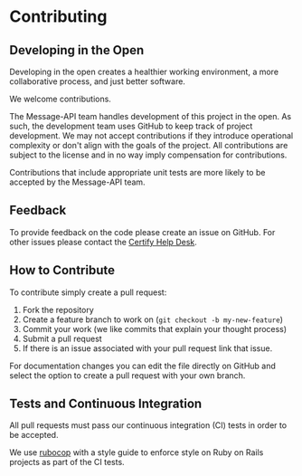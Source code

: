 # Contributing

## Developing in the Open

Developing in the open creates a healthier working environment, a more collaborative process, and just better software.

We welcome contributions.

The Message-API team handles development of this project in the open. As such, the development team uses GitHub to keep track of project development. We may not accept contributions if they introduce operational complexity or don't align with the goals of the project. All contributions are subject to the license and in no way imply compensation for contributions.

Contributions that include appropriate unit tests are more likely to be accepted by the Message-API team.

## Feedback

To provide feedback on the code please create an issue on GitHub.
For other issues please contact the [Certify Help Desk](mailto:help@certify.sba.gov).

## How to Contribute

To contribute simply create a pull request:

1. Fork the repository
2. Create a feature branch to work on (`git checkout -b my-new-feature`)
3. Commit your work (we like commits that explain your thought process)
4. Submit a pull request
5. If there is an issue associated with your pull request link that issue.

For documentation changes you can edit the file directly on GitHub and select the option to create a pull request with your own branch.

## Tests and Continuous Integration

All pull requests must pass our continuous integration (CI) tests in order to be accepted.

We use [rubocop](https://github.com/bbatsov/rubocop) with a style guide to enforce style on Ruby on Rails projects as part of the CI tests.
